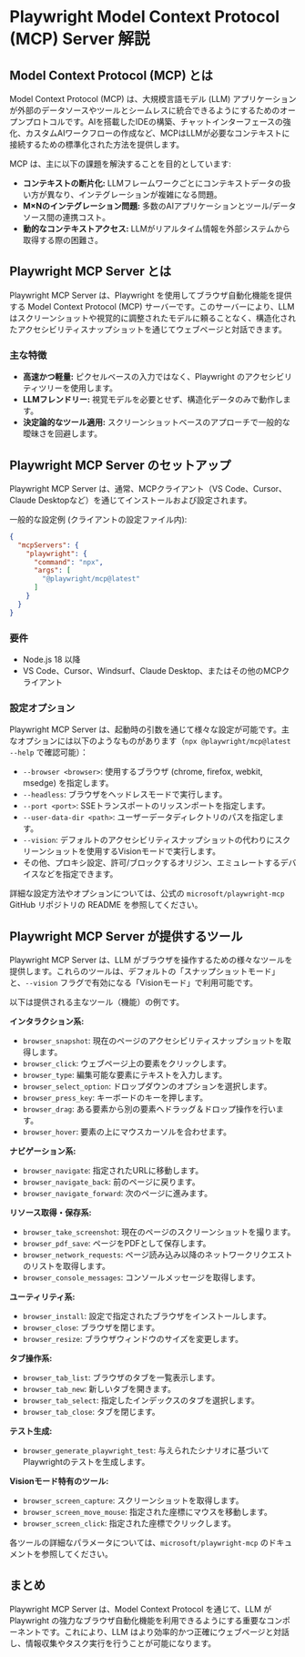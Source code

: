 # Playwright Model Context Protocol (MCP) Server 解説

## Model Context Protocol (MCP) とは

Model Context Protocol (MCP) は、大規模言語モデル (LLM) アプリケーションが外部のデータソースやツールとシームレスに統合できるようにするためのオープンプロトコルです。AIを搭載したIDEの構築、チャットインターフェースの強化、カスタムAIワークフローの作成など、MCPはLLMが必要なコンテキストに接続するための標準化された方法を提供します。

MCP は、主に以下の課題を解決することを目的としています:

*   **コンテキストの断片化:** LLMフレームワークごとにコンテキストデータの扱い方が異なり、インテグレーションが複雑になる問題。
*   **M×Nのインテグレーション問題:** 多数のAIアプリケーションとツール/データソース間の連携コスト。
*   **動的なコンテキストアクセス:** LLMがリアルタイム情報を外部システムから取得する際の困難さ。

## Playwright MCP Server とは

Playwright MCP Server は、Playwright を使用してブラウザ自動化機能を提供する Model Context Protocol (MCP) サーバーです。このサーバーにより、LLM はスクリーンショットや視覚的に調整されたモデルに頼ることなく、構造化されたアクセシビリティスナップショットを通じてウェブページと対話できます。

### 主な特徴

*   **高速かつ軽量:** ピクセルベースの入力ではなく、Playwright のアクセシビリティツリーを使用します。
*   **LLMフレンドリー:** 視覚モデルを必要とせず、構造化データのみで動作します。
*   **決定論的なツール適用:** スクリーンショットベースのアプローチで一般的な曖昧さを回避します。

## Playwright MCP Server のセットアップ

Playwright MCP Server は、通常、MCPクライアント（VS Code、Cursor、Claude Desktopなど）を通じてインストールおよび設定されます。

一般的な設定例 (クライアントの設定ファイル内):

```json
{
  "mcpServers": {
    "playwright": {
      "command": "npx",
      "args": [
        "@playwright/mcp@latest"
      ]
    }
  }
}
```

### 要件

*   Node.js 18 以降
*   VS Code、Cursor、Windsurf、Claude Desktop、またはその他のMCPクライアント

### 設定オプション

Playwright MCP Server は、起動時の引数を通じて様々な設定が可能です。主なオプションには以下のようなものがあります（`npx @playwright/mcp@latest --help` で確認可能）：

*   `--browser <browser>`: 使用するブラウザ (chrome, firefox, webkit, msedge) を指定します。
*   `--headless`: ブラウザをヘッドレスモードで実行します。
*   `--port <port>`: SSEトランスポートのリッスンポートを指定します。
*   `--user-data-dir <path>`: ユーザーデータディレクトリのパスを指定します。
*   `--vision`: デフォルトのアクセシビリティスナップショットの代わりにスクリーンショットを使用するVisionモードで実行します。
*   その他、プロキシ設定、許可/ブロックするオリジン、エミュレートするデバイスなどを指定できます。

詳細な設定方法やオプションについては、公式の `microsoft/playwright-mcp` GitHub リポジトリの README を参照してください。

## Playwright MCP Server が提供するツール

Playwright MCP Server は、LLM がブラウザを操作するための様々なツールを提供します。これらのツールは、デフォルトの「スナップショットモード」と、`--vision` フラグで有効になる「Visionモード」で利用可能です。

以下は提供される主なツール（機能）の例です。

**インタラクション系:**

*   `browser_snapshot`: 現在のページのアクセシビリティスナップショットを取得します。
*   `browser_click`: ウェブページ上の要素をクリックします。
*   `browser_type`: 編集可能な要素にテキストを入力します。
*   `browser_select_option`: ドロップダウンのオプションを選択します。
*   `browser_press_key`: キーボードのキーを押します。
*   `browser_drag`: ある要素から別の要素へドラッグ＆ドロップ操作を行います。
*   `browser_hover`: 要素の上にマウスカーソルを合わせます。

**ナビゲーション系:**

*   `browser_navigate`: 指定されたURLに移動します。
*   `browser_navigate_back`: 前のページに戻ります。
*   `browser_navigate_forward`: 次のページに進みます。

**リソース取得・保存系:**

*   `browser_take_screenshot`: 現在のページのスクリーンショットを撮ります。
*   `browser_pdf_save`: ページをPDFとして保存します。
*   `browser_network_requests`: ページ読み込み以降のネットワークリクエストのリストを取得します。
*   `browser_console_messages`: コンソールメッセージを取得します。

**ユーティリティ系:**

*   `browser_install`: 設定で指定されたブラウザをインストールします。
*   `browser_close`: ブラウザを閉じます。
*   `browser_resize`: ブラウザウィンドウのサイズを変更します。

**タブ操作系:**

*   `browser_tab_list`: ブラウザのタブを一覧表示します。
*   `browser_tab_new`: 新しいタブを開きます。
*   `browser_tab_select`: 指定したインデックスのタブを選択します。
*   `browser_tab_close`: タブを閉じます。

**テスト生成:**

*   `browser_generate_playwright_test`: 与えられたシナリオに基づいてPlaywrightのテストを生成します。

**Visionモード特有のツール:**

*   `browser_screen_capture`: スクリーンショットを取得します。
*   `browser_screen_move_mouse`: 指定された座標にマウスを移動します。
*   `browser_screen_click`: 指定された座標でクリックします。

各ツールの詳細なパラメータについては、`microsoft/playwright-mcp` のドキュメントを参照してください。

## まとめ

Playwright MCP Server は、Model Context Protocol を通じて、LLM が Playwright の強力なブラウザ自動化機能を利用できるようにする重要なコンポーネントです。これにより、LLM はより効率的かつ正確にウェブページと対話し、情報収集やタスク実行を行うことが可能になります。
